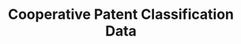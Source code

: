 ---
bigquery: https://console.cloud.google.com/bigquery?p=patents-public-data&d=cpc&page=dataset
citation: '“Cooperative Patent Classification” by the EPO and USPTO, for public use. '
contributors: EPO, USPTO
cost: None
description: Cooperative Patent Classification Data contains the scheme and definitions
  of the Cooperative Patent Classification system for classifying patent documents.
  The CPC is the result of a partnership between the EPO and the USPTO in their joint
  effort to develop a common, internationally compatible classification system for
  technical documents, in particular patent publications, which will be used by both
  offices in the patent granting process
documentation: https://www.cooperativepatentclassification.org/cpcSchemeAndDefinitions
last_edit: 04/12/2022, 09:00:51
location: https://www.cooperativepatentclassification.org/index
maintained_by: USPTO, EPO
schema_fields:
- notAllocatable
- symbol
- breakdownCode
- residual_references
- application_references
- children
- child_groups
- definition
- glossary
- ipc_concordant
- limitingReferences
- level
- title_part
- status
- limiting_references
- not_allocatable
- additional_only
- residualReferences
- breakdown_code
- date_revised
- informativeReferences
- titleFull
- dateRevised
- parents
- applicationReferences
- title_full
- ipcConcordant
- informative_references
- sizeCache
- childGroups
- synonyms
- titlePart
shortname: cooperative_patent_classification
tags:
- patents
- science
title: Cooperative Patent Classification Data
uuid: 984374a7-16e9-4b35-9445-458daceb01bf
---